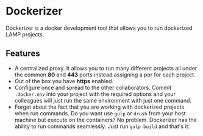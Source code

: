 # Dockerizer
Dockerizer is a docker development tool that allows you to run dockerized LAMP projects. 

## Features
- A centralized proxy. It allows you to run many different projects all under the common **80** and **443** ports instead assigning a por for each project.
- Out of the box you have **https** enabled.
- Configure once and spread to the other collaborators. Commit `.docker.env` into your project with the required options and your colleagues will just run the same environment with just one command. 
- Forget about the fact that you are working with dockerized projects when run commands. Do you want use `gulp` or `drush` from your host machine but execute on the containers? No problem. Dockerizer has the ability to run commands seamlessly. Just run `gulp build` and that's it. 
